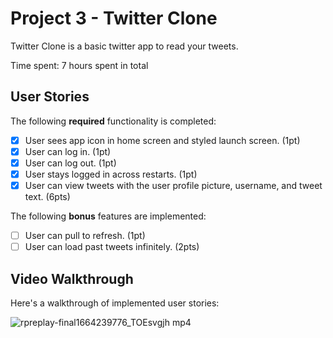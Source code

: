# Project 3 - Twitter Clone

Twitter Clone is a basic twitter app to read your tweets.

Time spent: 7 hours spent in total

## User Stories

The following **required** functionality is completed:

- [x] User sees app icon in home screen and styled launch screen. (1pt)
- [x] User can log in. (1pt)
- [x] User can log out. (1pt)
- [x] User stays logged in across restarts. (1pt)
- [x] User can view tweets with the user profile picture, username, and tweet text. (6pts)

The following **bonus** features are implemented:

- [ ] User can pull to refresh. (1pt)
- [ ] User can load past tweets infinitely. (2pts)

## Video Walkthrough

Here's a walkthrough of implemented user stories:

![rpreplay-final1664239776_TOEsvgjh mp4](https://user-images.githubusercontent.com/57112057/192406956-6251f04a-cf53-4f93-8a41-4b2a675d1607.gif)
